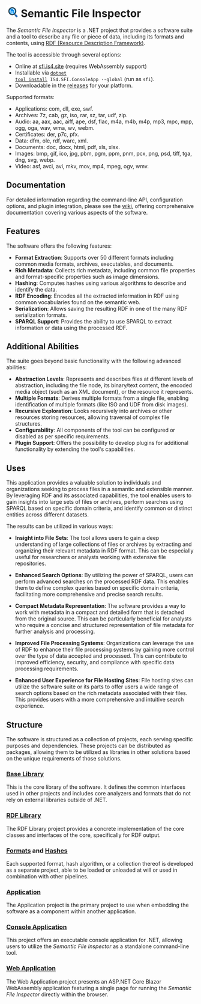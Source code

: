 <img src="icon.png" height="32"> Semantic File Inspector
==========

The *Semantic File Inspector* is a .NET project that provides a software suite and a tool to describe any file or piece of data, including its formats and contents, using [RDF (Resource Description Framework)](https://www.w3.org/TR/rdf-primer/).

The tool is accessible through several options:

- Online at [sfi.is4.site](https://sfi.is4.site/) (requires WebAssembly support)
- Installable via <code>[dotnet tool install](https://learn.microsoft.com/en-us/dotnet/core/tools/dotnet-tool-install) IS4.SFI.ConsoleApp --global</code> (run as `sfi`).
- Downloadable in the [releases](//github.com/IS4Code/SFI/releases) for your platform.

Supported formats:

* Applications: com, dll, exe, swf.
* Archives: 7z, cab, gz, iso, rar, sz, tar, udf, zip.
* Audio: aa, aax, aac, aiff, ape, dsf, flac, m4a, m4b, m4p, mp3, mpc, mpp, ogg, oga, wav, wma, wv, webm.
* Certificates: der, p7c, pfx.
* Data: dfm, ole, rdf, warc, xml.
* Documents: doc, docx, html, pdf, xls, xlsx.
* Images: bmp, gif, ico, jpg, pbm, pgm, ppm, pnm, pcx, png, psd, tiff, tga, dng, svg, webp.
* Video: asf, avci, avi, mkv, mov, mp4, mpeg, ogv, wmv.

## Documentation

For detailed information regarding the command-line API, configuration options, and plugin integration, please see the [wiki](//github.com/IS4Code/SFI/wiki), offering comprehensive documentation covering various aspects of the software.

## Features

The software offers the following features:

- **Format Extraction**: Supports over 50 different formats including common media formats, archives, executables, and documents.
- **Rich Metadata**: Collects rich metadata, including common file properties and format-specific properties such as image dimensions.
- **Hashing**: Computes hashes using various algorithms to describe and identify the data.
- **RDF Encoding**: Encodes all the extracted information in RDF using common vocabularies found on the semantic web.
- **Serialization**: Allows saving the resulting RDF in one of the many RDF serialization formats.
- **SPARQL Support**: Provides the ability to use SPARQL to extract information or data using the processed RDF.

## Additional Abilities

The suite goes beyond basic functionality with the following advanced abilities:

- **Abstraction Levels**: Represents and describes files at different levels of abstraction, including the file node, its binary/text content, the encoded media object (such as an XML document), or the resource it represents.
- **Multiple Formats**: Derives multiple formats from a single file, enabling identification of multiple formats (like ISO and UDF from disk images).
- **Recursive Exploration**: Looks recursively into archives or other resources storing resources, allowing traversal of complex file structures.
- **Configurability**: All components of the tool can be configured or disabled as per specific requirements.
- **Plugin Support**: Offers the possibility to develop plugins for additional functionality by extending the tool's capabilities.

## Uses

This application provides a valuable solution to individuals and organizations seeking to process files in a semantic and extensible manner. By leveraging RDF and its associated capabilities, the tool enables users to gain insights into large sets of files or archives, perform searches using SPARQL based on specific domain criteria, and identify common or distinct entities across different datasets.

The results can be utilized in various ways:

- **Insight into File Sets**: The tool allows users to gain a deep understanding of large collections of files or archives by extracting and organizing their relevant metadata in RDF format. This can be especially useful for researchers or analysts working with extensive file repositories.

- **Enhanced Search Options**: By utilizing the power of SPARQL, users can perform advanced searches on the processed RDF data. This enables them to define complex queries based on specific domain criteria, facilitating more comprehensive and precise search results.

- **Compact Metadata Representation**: The software provides a way to work with metadata in a compact and detailed form that is detached from the original source. This can be particularly beneficial for analysts who require a concise and structured representation of file metadata for further analysis and processing.

- **Improved File Processing Systems**: Organizations can leverage the use of RDF to enhance their file processing systems by gaining more control over the type of data accepted and processed. This can contribute to improved efficiency, security, and compliance with specific data processing requirements.

- **Enhanced User Experience for File Hosting Sites**: File hosting sites can utilize the software suite or its parts to offer users a wide range of search options based on the rich metadata associated with their files. This provides users with a more comprehensive and intuitive search experience.

## Structure

The software is structured as a collection of projects, each serving specific purposes and dependencies. These projects can be distributed as packages, allowing them to be utilized as libraries in other solutions based on the unique requirements of those solutions.

### [Base Library](SFI)

This is the core library of the software. It defines the common interfaces used in other projects and includes core analyzers and formats that do not rely on external libraries outside of .NET.

### [RDF Library](SFI.RDF)

The RDF Library project provides a concrete implementation of the core classes and interfaces of the core, specifically for RDF output.

### [Formats](SFI.Formats) and [Hashes](SFI.Hashes)

Each supported format, hash algorithm, or a collection thereof is developed as a separate project, able to be loaded or unloaded at will or used in combination with other pipelines.

### [Application](SFI.Application)

The Application project is the primary project to use when embedding the software as a component within another application.

### [Console Application](SFI.ConsoleApp)

This project offers an executable console application for .NET, allowing users to utilize the *Semantic File Inspector* as a standalone command-line tool.

### [Web Application](SFI.WebApp)

The Web Application project presents an ASP.NET Core Blazor WebAssembly application featuring a single page for running the *Semantic File Inspector* directly within the browser.
